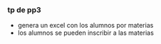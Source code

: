 ### tp de pp3 
<ul>
  <li>genera un excel con los alumnos por materias</li>
  <li>los alumnos se pueden inscribir a las materias</li>
</ul>


